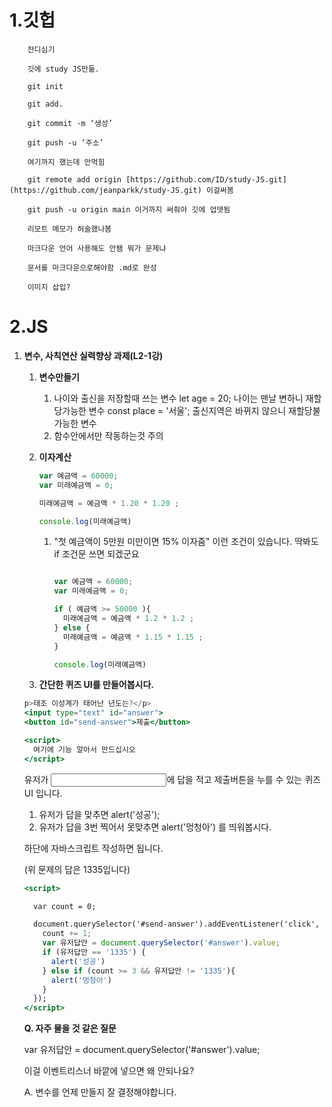 1.깃헙
==============
        잔디심기

        깃에 study JS만듦.

        git init

        git add.

        git commit -m ‘생성’

        git push -u ‘주소’

        여기까지 했는데 안먹힘

        git remote add origin [https://github.com/ID/study-JS.git](https://github.com/jeanparkk/study-JS.git) 이걸써봄

        git push -u origin main 이거까지 써줘야 깃에 업뎃됨

        리모트 메모가 허술했나봄

        마크다운 언어 사용해도 안됌 뭐가 문제냐

        문서를 마크다운으로해야함 .md로 완성

        이미지 삽입?

2.JS
==============
1. **변수, 사칙연산 실력향상 과제(L2-1강)**
    1. **변수만들기**
        1. 나이와 출신을 저장할때 쓰는 변수
        let age = 20; 나이는 맨날 변하니 재할당가능한 변수
        const place = '서울'; 출신지역은 바뀌지 않으니 재할당불가능한 변수
        2. 함수안에서만 작동하는것 주의
    2. **이자계산**
        
        ```jsx
        var 예금액 = 60000;
        var 미래예금액 = 0;
        
        미래예금액 = 예금액 * 1.20 * 1.20 ;
        
        console.log(미래예금액)
        ```
        
        1. "첫 예금액이 5만원 미만이면 15% 이자줌" 이런 조건이 있습니다.
        딱봐도 if 조건문 쓰면 되겠군요
            
            ```jsx
            
            var 예금액 = 60000;
            var 미래예금액 = 0;
            
            if ( 예금액 >= 50000 ){
              미래예금액 = 예금액 * 1.2 * 1.2 ;
            } else {
              미래예금액 = 예금액 * 1.15 * 1.15 ;
            }
            
            console.log(미래예금액)
            ```
            
    3. **간단한 퀴즈 UI를 만들어봅시다.**
    
    ```jsx
    p>태조 이성계가 태어난 년도는?</p>
    <input type="text" id="answer">
    <button id="send-answer">제출</button>
    
    <script>
      여기에 기능 알아서 만드십시오
    </script>
    ```
    
    유저가 <input>에 답을 적고 제출버튼을 누를 수 있는 퀴즈 UI 입니다.
    
    1. 유저가 답을 맞추면 alert('성공');
    2. 유저가 답을 3번 찍어서 못맞추면 alert('멍청아') 를 띄워봅시다.
    
    하단에 자바스크립트 작성하면 됩니다.
    
    (위 문제의 답은 1335입니다)
    
    ```jsx
    <script>
    
      var count = 0;
    
      document.querySelector('#send-answer').addEventListener('click', function(){
        count += 1;
        var 유저답안 = document.querySelector('#answer').value;
        if (유저답안 == '1335') {
          alert('성공')
        } else if (count >= 3 && 유저답안 != '1335'){
          alert('멍청아')
        }
      });
    </script>
    ```
    
    **Q. 자주 물을 것 같은 질문**
    
    var 유저답안 = document.querySelector('#answer').value;
    
    이걸 이벤트리스너 바깥에 넣으면 왜 안되나요?
    
    A. 변수를 언제 만들지 잘 결정해야합니다.
    
    <script>안에 그냥 있는 코드는 새로고침시 1회 실행됩니다.
    
    이벤트리스너 안에 있는 코드는 이벤트 발동시 1회 실행됩니다.
    
2. ****setTimeout 타이머주는 법(L2-2강)****
    1. setTimeout(function(){ 실행할코드~ }, 기다릴시간);
    이거 쓰면 X초 후에 코드를 실행해줍니다.
    시간은 ms 단위로 적으면 됩니다. (1ms는 1000분의 1초)
    2. setInterval(function(){ 실행할코드~ }, 기다릴시간);
    기다릴 시간 마다 실행
3. ****정규식으로 이메일형식 검증해보기(L2-3강)****
    1. **includes() 로 문자검사가능**
        1. '문자'.includes('찾을단어')
    2. **정규식으로 문자검사가능**
        1. 정규식은 문자를 검사하고 싶을 때 사용하는 식입니다.
        "어떤 문자에 'abc'라는 단어가 들어가있냐?" 라고 물어보고 싶을 때 쓰시면 됩니다.
        2. **/abc/ 이게 사용법 끝**
        3. abcdef라는 문자에 abc라는 단어가 있는지 검사
        /abc/.test('abcdef')
        4. **범위지정 검사** : []안에 범쥐 지정 가능
            
            /[a-d]/.test('aefg')  //true
            /[가-다]/.test('다라마바')  //true
            
            ```
            /[a-zA-Z]/.test('반가워요')  //false
            /[a-zA-Z]/.test('반가워요a') //true
            /[ㄱ-ㅎ가-힣ㅏ-ㅣ]/.test('반가워요')  //true
            ```
            
            1. **[a-zA-Z] 이건 아무 알파벳** 하나라는 뜻입니다.
                
                **[ㄱ-ㅎ가-힣ㅏ-ㅣ] 이건 아무 한글** 하나라는 뜻입니다.
                
            
            ```
            /\S/.test('abcde')   //true
            ```
            
            **백슬래시S** 는 특수문자 포함 아무문자 1개라는 뜻입니다.
            
            자판의 원화기호가 백슬래시입니다.
            
            ```
            /^a/.test('abcde')   //true
            /e$/.test('abcde') //true
            ```
            
            **^a 라고 적으면 a로 시작**하는지 검사할 수 있습니다.
            
            **e$ 라고 적으면 e로 끝나**는지 검사할 수 있습니다.
            
            **regex test라고 구글에 치면 정규식 테스트 사이트가 나옴 쓸만하다**
            
    3. **이메일 검사**
4. **코드 3줄로 캐러셀 (이미지 슬라이드) 만들기**
    1. **시작화면 만들기**
    2. **버튼누른 후 최종화면 만들기**
    3. **JS 기능넣기와 transition주기**
    3.노드
==============
4강까지 강의 듣기